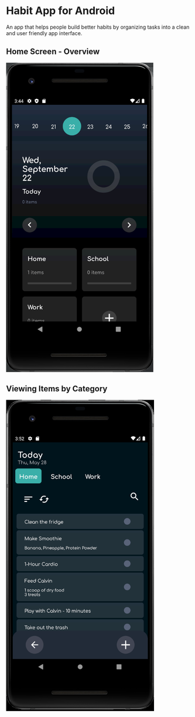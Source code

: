 # Habit App for Android

An app that helps people build better habits by organizing tasks into a clean and user friendly app interface. 

## Home Screen - Overview

![Home Screen](/Habit-App-Home.png)

## Viewing Items by Category

![Category Screen](/Habit-App-Home-Tab.png)
